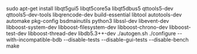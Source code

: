sudo apt-get install libqt5gui5 libqt5core5a libqt5dbus5 qttools5-dev qttools5-dev-tools libqrencode-dev build-essential libtool autotools-dev automake pkg-config bsdmainutils python3 libssl-dev libevent-dev libboost-system-dev libboost-filesystem-dev libboost-chrono-dev libboost-test-dev libboost-thread-dev libdb5.3++-dev
./autogen.sh
./configure --with-incompatible-bdb --disable-tests --disable-gui-tests --disable-bench
make

